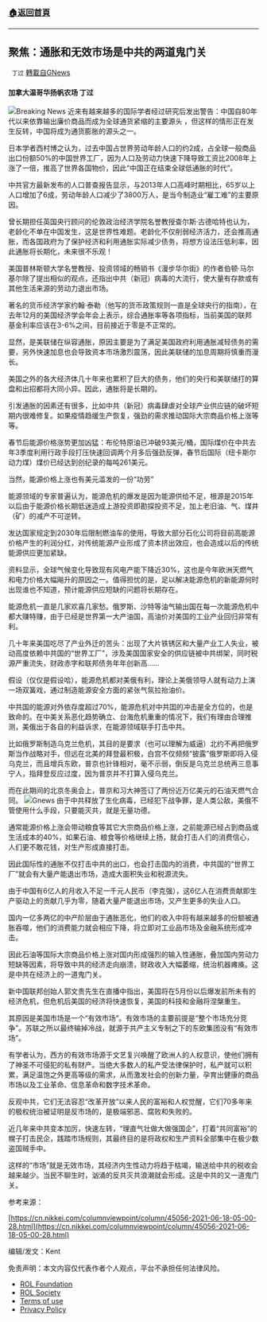 ###  [:house:返回首頁](https://github.com/ourhimalayas/txt)
---


## 聚焦：通胀和无效市场是中共的两道鬼门关
` 丁过` [轉載自GNews](https://gnews.org/zh-hans/1972504/)

#### 加拿大温哥华扬帆农场 丁过
![](https://assets.gnews.org/wp-content/uploads/2022/02/image-114.jpeg)Breaking News
近来有越来越多的国际学者经过研究后发出警告：中国自80年代以来依靠输出廉价商品而成为全球通货紧缩的主要源头 ，但这样的情形正在发生反转，中国将成为通货膨胀的源头之一。

日本学者西村博之认为，过去中国占世界劳动年龄人口的约2成，占全球一般商品出口份额50%的中国世界工厂，因为人口及劳动力快速下降导致工资比2008年上涨了一倍，推高了世界各国物价，因此“中国正在结束全球低通胀的时代”。

中共官方最新发布的人口普查报告显示，与2013年人口高峰时期相比，65岁以上人口增加了6成，劳动年龄人口减少了3800万人，是当今制造业“雇工难”的主要原因。

曾长期担任英国央行顾问的伦敦政治经济学院名誉教授查尔斯·古德哈特也认为，老龄化不单在中国发生，这是世界性难题。老龄化不仅削弱经济活力，还会推高通胀，而各国政府为了保护经济和利用通胀实际减少债务，将想方设法压低利率，因此通胀将长期化，未来很不乐观！

美国普林斯顿大学名誉教授、投资领域的畅销书《漫步华尔街》的作者伯顿·马尔基尔除了提出相似的观点，还指出中共（新冠）病毒的大流行，使大量有存款或有其他生活来源的劳动力退出市场。

著名的货币经济学家约翰·泰勒（他写的货币政策规则一直是全球央行的指南），在去年12月的美国经济学会年会上表示，综合通胀率等各项指标，当前美国的联邦基金利率应该在3-6%之间，目前接近于零是不正常的。

显然，是美联储在纵容通胀，原因主要是为了满足美国政府利用通胀减轻债务的需要，另外快速加息也会导致资本市场激烈震荡，因此美联储的加息周期将慎重而漫长。

美国之外的各大经济体几十年来也累积了巨大的债务，他们的央行和美联储打的算盘和出招都将大同小异。因此，通胀将是长期的。

引发通胀的因素还有很多，比如中共（新冠）病毒肆虐对全球产业供应链的破坏短期内很难修复。如果疫情趋缓生产恢复，强劲的需求推动国际大宗商品价格上涨等等。

春节后能源价格涨势更加凶猛：布伦特原油已冲破93美元/桶，国际煤价在中共去年3季度利用行政手段打压快速回调两个月多后强劲反弹，春节后国际（纽卡斯尔动力煤）煤价已经达到创纪录的每吨261美元。

当然，能源价格上涨也有美元滥发的一份“功劳”

能源领域的专家普遍认为，能源危机的爆发是因为能源供给不足，根源是2015年以后由于能源价格长期低迷造成上游投资即勘探投资不足，加上老旧油、气、煤井（矿）的减产不可逆转。

发达国家规定到2030年后限制燃油车的使用，导致大部分石化公司将目前高能源价格产生的利润分红，对传统能源产业形成了资本挤出效应，也会造成以后的传统能源供应更加紧缺。

资料显示，全球气候变化导致现有风电产能下降近30%，这也是今年欧洲天燃气和电力价格大幅飚升的原因之一。值得担忧的是，足以解决能源危机的新能源何时出现谁也不知道，预计能源供应短缺的问题将长期存在。

能源危机一直是几家欢喜几家愁。俄罗斯、沙特等油气输出国在每一次能源危机中都大赚特赚，由于已经是世界第一大产油国，高油价对美国的工业产业回归非常有利。

几十年来美国吃尽了产业外迁的苦头：出现了大片铁锈区和大量产业工人失业，被动高度依赖中共国的“世界工厂”，涉及美国国家安全的供应链被中共绑架，同时税源严重流失，财政赤字和联邦债务年年创新高……

假设（仅仅是假设哈），能源危机都对美俄有利，理论上美俄领导人就有动力上演一场双簧戏，通过制造能源安全方面的紧张气氛拉抬油价。

中共国的能源对外依存度超过70%，能源危机对中共囯的冲击是全方位的，也是致命的。在中美关系恶化趋势确立、台海危机重重的情况下，我们有理由合理推测，美俄出于各自的利益诉求，在能源领域联手打击中共。

比如俄罗斯制造乌克兰危机，其目的是要求（也可以理解为威逼）北约不再把俄罗斯当作战略对手，但远在北美的拜登最积极，白宫不仅频频“披露”俄罗斯即将入侵乌克兰，而且增兵东欧，普京也针锋相对，毫不示弱，倒反是乌克兰总统再三息事宁人，指拜登反应过度，因为普京并不打算入侵乌克兰。

而在此期间的北京冬奥会上，普京和习大神签订了两份近万亿美元的石油天燃气合同。
![](https://assets.gnews.org/wp-content/uploads/2022/02/image-762.png)Gnews
由于中共释放了生化病毒，已经犯下战争罪，是人类公敌，美俄不管使用什么手段，只要能灭共，就是无量功德。

通常能源价格上涨会带动粮食等其它大宗商品价格上涨，之前能源已经占到商品或生活成本的40%，如果石油、粮食等价格继续上扬，就会打击人们的消费信心，人们更不敢花钱，对生产形成直接打击。

因此国际性的通胀不仅打击中共的出口，也会打击国内的消费，中共国的“世界工厂”就会有大量产能退出市场，造成大面积失业和税源流失。

由于中国有6亿人的月收入不足一千元人民币（李克强），这6亿人在消费贡献即生产驱动上的贡献几乎为零，随着大量产能退出市场，又产生更多的失业人口。

国内一亿多两亿的中产阶层由于通胀恶化，他们的收入中将有越来越多的份额被通胀吞噬，他们的消费能力就会相应下降，将立即对工业品市场及金融系统形成冲击。

因此石油等国际大宗商品价格上涨对国内形成强烈的输入性通胀，叠加国内劳动力短缺等因素，将导致中共的经济走向崩溃，财政收入大幅萎缩，统治机器瘫痪。这是中共在经济上的一道鬼门关。

新中国联邦创始人郭文贵先生在直播中指出，美国将在5月份以后爆发前所未有的经济危机，但危机后美国的经济将快速恢复，美国的科技和金融将涅槃重生。

其原因是美国市场是一个“有效市场”。有效市场的主要前提是“整个市场充分竞争”。苏联之所以最终输掉冷战，就源于共产主义专制之下的东欧集团没有“有效市场”。

有学者认为，西方的有效市场源于文艺复兴唤醒了欧洲人的人权意识，使他们拥有了神圣不可侵犯的私有财产。当绝大多数人的私产受法律保护时，私产就可以积累，满足温饱之外更高等级的需求，从而激发社会的创新力量，孕育出健康的商品市场以及工业革命、信息革命和数字技术革命。

反观中共，它们无法容忍“改革开放”以来人民的富裕和人权觉醒，它们70多年来的极权统治被证明是反市场的，是极端邪恶、腐败和失败的。

近几年来中共变本加厉，快速左转，“理直气壮做大做强国企”，打着“共同富裕”的幌子打击民企，践踏市场规则，其最终目的是将政权和生产资料全部集中在极少数盗国贼手中。

这样的“市场”就是无效市场，其经济内生性动力将趋于枯竭，输送给中共的税收会越来越少。当民不聊生时，汹涌的反共灭共浪潮就会形成。这是中共的又一道鬼门关。

参考来源：

[https://cn.nikkei.com/columnviewpoint/column/45056-2021-06-18-05-00-28.html](https://cn.nikkei.com/columnviewpoint/column/45056-2021-06-18-05-00-28.html)

编辑/发文：Kent

 

免责声明：本文内容仅代表作者个人观点，平台不承担任何法律风险。

- [ROL Foundation](https://rolfoundation.org/)
- [ROL Society](https://rolsociety.org/)
- [Terms of use](https://gnews.org/terms-of-use-3/)
- [Privacy Policy](https://gnews.org/privacy-policy/)
